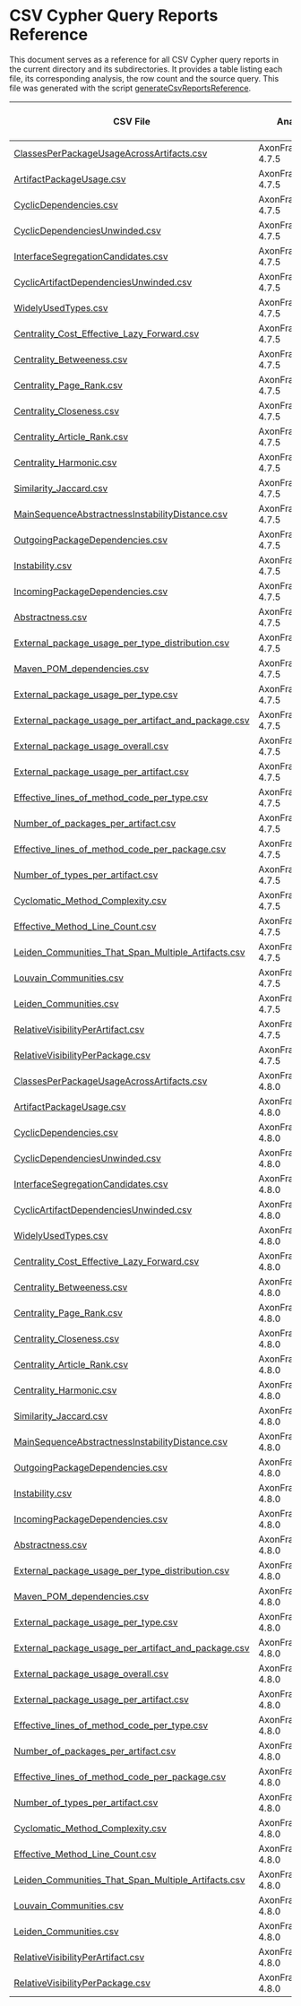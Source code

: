 # CSV Cypher Query Reports Reference

This document serves as a reference for all CSV Cypher query reports in the current directory and its subdirectories. It provides a table listing each file, its corresponding analysis, the row count and the source query. This file was generated with the script [generateCsvReportsReference](./../scripts/documentation/generateCsvReportsReference.sh).

| CSV File | Analysis | Number of Rows | Source Query |
| -------- | -------- | -------------- | ------------ |
| [ClassesPerPackageUsageAcrossArtifacts.csv](./AxonFramework-4.7.5/internal-dependencies-csv/ClassesPerPackageUsageAcrossArtifacts.csv) | AxonFramework-4.7.5 | 220 | [Package_Usage/How_many_classes_compared_to_all_existing_in_the_same_package_are_used_by_dependent_packages_across_different_artifacts.cypher](./../cypher/Package_Usage/How_many_classes_compared_to_all_existing_in_the_same_package_are_used_by_dependent_packages_across_different_artifacts.cypher) |
| [ArtifactPackageUsage.csv](./AxonFramework-4.7.5/internal-dependencies-csv/ArtifactPackageUsage.csv) | AxonFramework-4.7.5 | 18 | [Package_Usage/How_many_packages_compared_to_all_existing_are_used_by_dependent_artifacts.cypher](./../cypher/Package_Usage/How_many_packages_compared_to_all_existing_are_used_by_dependent_artifacts.cypher) |
| [CyclicDependencies.csv](./AxonFramework-4.7.5/internal-dependencies-csv/CyclicDependencies.csv) | AxonFramework-4.7.5 | 23 | [Cyclic_Dependencies/Cyclic_Dependencies_as_List.cypher](./../cypher/Cyclic_Dependencies/Cyclic_Dependencies_as_List.cypher) |
| [CyclicDependenciesUnwinded.csv](./AxonFramework-4.7.5/internal-dependencies-csv/CyclicDependenciesUnwinded.csv) | AxonFramework-4.7.5 | 362 | [Cyclic_Dependencies/Cyclic_Dependencies_as_unwinded_List.cypher](./../cypher/Cyclic_Dependencies/Cyclic_Dependencies_as_unwinded_List.cypher) |
| [InterfaceSegregationCandidates.csv](./AxonFramework-4.7.5/internal-dependencies-csv/InterfaceSegregationCandidates.csv) | AxonFramework-4.7.5 | 211 | [Candidates_for_Interface_Segregation.cypher](./../cypher/Candidates_for_Interface_Segregation.cypher) |
| [CyclicArtifactDependenciesUnwinded.csv](./AxonFramework-4.7.5/internal-dependencies-csv/CyclicArtifactDependenciesUnwinded.csv) | AxonFramework-4.7.5 | 1 | [Cyclic_Dependencies/Cyclic_Dependencies_between_Artrifacts_as_unwinded_List.cypher](./../cypher/Cyclic_Dependencies/Cyclic_Dependencies_between_Artrifacts_as_unwinded_List.cypher) |
| [WidelyUsedTypes.csv](./AxonFramework-4.7.5/internal-dependencies-csv/WidelyUsedTypes.csv) | AxonFramework-4.7.5 | 476 | [Package_Usage/List_types_that_are_used_by_many_different_packages.cypher](./../cypher/Package_Usage/List_types_that_are_used_by_many_different_packages.cypher) |
| [Centrality_Cost_Effective_Lazy_Forward.csv](./AxonFramework-4.7.5/centrality-csv/Centrality_Cost_Effective_Lazy_Forward.csv) | AxonFramework-4.7.5 | 6 | [Centrality/Centrality_6c_Cost_effective_Lazy_Forward_CELF_Stream.cypher](./../cypher/Centrality/Centrality_6c_Cost_effective_Lazy_Forward_CELF_Stream.cypher) |
| [Centrality_Betweeness.csv](./AxonFramework-4.7.5/centrality-csv/Centrality_Betweeness.csv) | AxonFramework-4.7.5 | 90 | [Centrality/Centrality_5c_Betweeness_Stream.cypher](./../cypher/Centrality/Centrality_5c_Betweeness_Stream.cypher) |
| [Centrality_Page_Rank.csv](./AxonFramework-4.7.5/centrality-csv/Centrality_Page_Rank.csv) | AxonFramework-4.7.5 | 90 | [Centrality/Centrality_3c_Page_Rank_Stream.cypher](./../cypher/Centrality/Centrality_3c_Page_Rank_Stream.cypher) |
| [Centrality_Closeness.csv](./AxonFramework-4.7.5/centrality-csv/Centrality_Closeness.csv) | AxonFramework-4.7.5 | 90 | [Centrality/Centrality_8b_Closeness_Stream.cypher](./../cypher/Centrality/Centrality_8b_Closeness_Stream.cypher) |
| [Centrality_Article_Rank.csv](./AxonFramework-4.7.5/centrality-csv/Centrality_Article_Rank.csv) | AxonFramework-4.7.5 | 90 | [Centrality/Centrality_4c_Article_Rank_Stream.cypher](./../cypher/Centrality/Centrality_4c_Article_Rank_Stream.cypher) |
| [Centrality_Harmonic.csv](./AxonFramework-4.7.5/centrality-csv/Centrality_Harmonic.csv) | AxonFramework-4.7.5 | 90 | [Centrality/Centrality_7a_Harmonic_Closeness_Stream.cypher](./../cypher/Centrality/Centrality_7a_Harmonic_Closeness_Stream.cypher) |
| [Similarity_Jaccard.csv](./AxonFramework-4.7.5/similarity-csv/Similarity_Jaccard.csv) | AxonFramework-4.7.5 | 888 | [Similarity/Similarity_4_Stream.cypher](./../cypher/Similarity/Similarity_4_Stream.cypher) |
| [MainSequenceAbstractnessInstabilityDistance.csv](./AxonFramework-4.7.5/object-oriented-design-metrics-csv/MainSequenceAbstractnessInstabilityDistance.csv) | AxonFramework-4.7.5 | 91 | [Metrics/Calculate_distance_between_abstractness_and_instability.cypher](./../cypher/Metrics/Calculate_distance_between_abstractness_and_instability.cypher) |
| [OutgoingPackageDependencies.csv](./AxonFramework-4.7.5/object-oriented-design-metrics-csv/OutgoingPackageDependencies.csv) | AxonFramework-4.7.5 | 105 | [Metrics/Set_Outgoing_Package_Dependencies.cypher](./../cypher/Metrics/Set_Outgoing_Package_Dependencies.cypher) |
| [Instability.csv](./AxonFramework-4.7.5/object-oriented-design-metrics-csv/Instability.csv) | AxonFramework-4.7.5 | 86 | [Metrics/Calculate_and_set_Instability_outgoing_incoming_Dependencies.cypher](./../cypher/Metrics/Calculate_and_set_Instability_outgoing_incoming_Dependencies.cypher) |
| [IncomingPackageDependencies.csv](./AxonFramework-4.7.5/object-oriented-design-metrics-csv/IncomingPackageDependencies.csv) | AxonFramework-4.7.5 | 105 | [Metrics/Set_Incoming_Package_Dependencies.cypher](./../cypher/Metrics/Set_Incoming_Package_Dependencies.cypher) |
| [Abstractness.csv](./AxonFramework-4.7.5/object-oriented-design-metrics-csv/Abstractness.csv) | AxonFramework-4.7.5 | 91 | [Metrics/Calculate_and_set_Abstractness_including_Counts.cypher](./../cypher/Metrics/Calculate_and_set_Abstractness_including_Counts.cypher) |
| [External_package_usage_per_type_distribution.csv](./AxonFramework-4.7.5/external-dependencies-csv/External_package_usage_per_type_distribution.csv) | AxonFramework-4.7.5 | 10 | [External_Dependencies/External_package_usage_per_type_distribution.cypher](./../cypher/External_Dependencies/External_package_usage_per_type_distribution.cypher) |
| [Maven_POM_dependencies.csv](./AxonFramework-4.7.5/external-dependencies-csv/Maven_POM_dependencies.csv) | AxonFramework-4.7.5 | 110 | [External_Dependencies/Maven_POMs_and_their_declared_dependencies.cypher](./../cypher/External_Dependencies/Maven_POMs_and_their_declared_dependencies.cypher) |
| [External_package_usage_per_type.csv](./AxonFramework-4.7.5/external-dependencies-csv/External_package_usage_per_type.csv) | AxonFramework-4.7.5 | 469 | [External_Dependencies/External_package_usage_per_type.cypher](./../cypher/External_Dependencies/External_package_usage_per_type.cypher) |
| [External_package_usage_per_artifact_and_package.csv](./AxonFramework-4.7.5/external-dependencies-csv/External_package_usage_per_artifact_and_package.csv) | AxonFramework-4.7.5 | 125 | [External_Dependencies/External_package_usage_per_artifact_and_package.cypher](./../cypher/External_Dependencies/External_package_usage_per_artifact_and_package.cypher) |
| [External_package_usage_overall.csv](./AxonFramework-4.7.5/external-dependencies-csv/External_package_usage_overall.csv) | AxonFramework-4.7.5 | 50 | [External_Dependencies/External_package_usage_overall.cypher](./../cypher/External_Dependencies/External_package_usage_overall.cypher) |
| [External_package_usage_per_artifact.csv](./AxonFramework-4.7.5/external-dependencies-csv/External_package_usage_per_artifact.csv) | AxonFramework-4.7.5 | 67 | [External_Dependencies/External_package_usage_per_artifact.cypher](./../cypher/External_Dependencies/External_package_usage_per_artifact.cypher) |
| [Effective_lines_of_method_code_per_type.csv](./AxonFramework-4.7.5/overview-csv/Effective_lines_of_method_code_per_type.csv) | AxonFramework-4.7.5 | 927 | [Overview/Effective_lines_of_method_code_per_type.cypher](./../cypher/Overview/Effective_lines_of_method_code_per_type.cypher) |
| [Number_of_packages_per_artifact.csv](./AxonFramework-4.7.5/overview-csv/Number_of_packages_per_artifact.csv) | AxonFramework-4.7.5 | 7 | [Overview/Number_of_packages_per_artifact.cypher](./../cypher/Overview/Number_of_packages_per_artifact.cypher) |
| [Effective_lines_of_method_code_per_package.csv](./AxonFramework-4.7.5/overview-csv/Effective_lines_of_method_code_per_package.csv) | AxonFramework-4.7.5 | 91 | [Overview/Effective_lines_of_method_code_per_package.cypher](./../cypher/Overview/Effective_lines_of_method_code_per_package.cypher) |
| [Number_of_types_per_artifact.csv](./AxonFramework-4.7.5/overview-csv/Number_of_types_per_artifact.csv) | AxonFramework-4.7.5 | 20 | [Overview/Number_of_types_per_artifact.cypher](./../cypher/Overview/Number_of_types_per_artifact.cypher) |
| [Cyclomatic_Method_Complexity.csv](./AxonFramework-4.7.5/overview-csv/Cyclomatic_Method_Complexity.csv) | AxonFramework-4.7.5 | 66 | [Overview/Cyclomatic_Method_Complexity_Distribution.cypher](./../cypher/Overview/Cyclomatic_Method_Complexity_Distribution.cypher) |
| [Effective_Method_Line_Count.csv](./AxonFramework-4.7.5/overview-csv/Effective_Method_Line_Count.csv) | AxonFramework-4.7.5 | 149 | [Overview/Effective_Method_Line_Count_Distribution.cypher](./../cypher/Overview/Effective_Method_Line_Count_Distribution.cypher) |
| [Leiden_Communities_That_Span_Multiple_Artifacts.csv](./AxonFramework-4.7.5/community-csv/Leiden_Communities_That_Span_Multiple_Artifacts.csv) | AxonFramework-4.7.5 | 8 | [Community_Detection_Leiden/Which_package_community_spans_several_artifacts_and_how_are_the_packages_distributed.cypher](./../cypher/Community_Detection_Leiden/Which_package_community_spans_several_artifacts_and_how_are_the_packages_distributed.cypher) |
| [Louvain_Communities.csv](./AxonFramework-4.7.5/community-csv/Louvain_Communities.csv) | AxonFramework-4.7.5 | 13 | [Community_Detection_Louvain/Community_Detection_4_Louvain_Stream.cypher](./../cypher/Community_Detection_Louvain/Community_Detection_4_Louvain_Stream.cypher) |
| [Leiden_Communities.csv](./AxonFramework-4.7.5/community-csv/Leiden_Communities.csv) | AxonFramework-4.7.5 | 14 | [Community_Detection_Leiden/Community_Detection_4_Leiden_Stream.cypher](./../cypher/Community_Detection_Leiden/Community_Detection_4_Leiden_Stream.cypher) |
| [RelativeVisibilityPerArtifact.csv](./AxonFramework-4.7.5/visibility-metrics-csv/RelativeVisibilityPerArtifact.csv) | AxonFramework-4.7.5 | 7 | [Visibility/Global_relative_visibility_statistics_for_types.cypher](./../cypher/Visibility/Global_relative_visibility_statistics_for_types.cypher) |
| [RelativeVisibilityPerPackage.csv](./AxonFramework-4.7.5/visibility-metrics-csv/RelativeVisibilityPerPackage.csv) | AxonFramework-4.7.5 | 91 | [Visibility/Relative_visibility_public_types_to_all_types_per_package.cypher](./../cypher/Visibility/Relative_visibility_public_types_to_all_types_per_package.cypher) |
| [ClassesPerPackageUsageAcrossArtifacts.csv](./AxonFramework-4.8.0/internal-dependencies-csv/ClassesPerPackageUsageAcrossArtifacts.csv) | AxonFramework-4.8.0 | 221 | [Package_Usage/How_many_classes_compared_to_all_existing_in_the_same_package_are_used_by_dependent_packages_across_different_artifacts.cypher](./../cypher/Package_Usage/How_many_classes_compared_to_all_existing_in_the_same_package_are_used_by_dependent_packages_across_different_artifacts.cypher) |
| [ArtifactPackageUsage.csv](./AxonFramework-4.8.0/internal-dependencies-csv/ArtifactPackageUsage.csv) | AxonFramework-4.8.0 | 18 | [Package_Usage/How_many_packages_compared_to_all_existing_are_used_by_dependent_artifacts.cypher](./../cypher/Package_Usage/How_many_packages_compared_to_all_existing_are_used_by_dependent_artifacts.cypher) |
| [CyclicDependencies.csv](./AxonFramework-4.8.0/internal-dependencies-csv/CyclicDependencies.csv) | AxonFramework-4.8.0 | 23 | [Cyclic_Dependencies/Cyclic_Dependencies_as_List.cypher](./../cypher/Cyclic_Dependencies/Cyclic_Dependencies_as_List.cypher) |
| [CyclicDependenciesUnwinded.csv](./AxonFramework-4.8.0/internal-dependencies-csv/CyclicDependenciesUnwinded.csv) | AxonFramework-4.8.0 | 362 | [Cyclic_Dependencies/Cyclic_Dependencies_as_unwinded_List.cypher](./../cypher/Cyclic_Dependencies/Cyclic_Dependencies_as_unwinded_List.cypher) |
| [InterfaceSegregationCandidates.csv](./AxonFramework-4.8.0/internal-dependencies-csv/InterfaceSegregationCandidates.csv) | AxonFramework-4.8.0 | 222 | [Candidates_for_Interface_Segregation.cypher](./../cypher/Candidates_for_Interface_Segregation.cypher) |
| [CyclicArtifactDependenciesUnwinded.csv](./AxonFramework-4.8.0/internal-dependencies-csv/CyclicArtifactDependenciesUnwinded.csv) | AxonFramework-4.8.0 | 1 | [Cyclic_Dependencies/Cyclic_Dependencies_between_Artrifacts_as_unwinded_List.cypher](./../cypher/Cyclic_Dependencies/Cyclic_Dependencies_between_Artrifacts_as_unwinded_List.cypher) |
| [WidelyUsedTypes.csv](./AxonFramework-4.8.0/internal-dependencies-csv/WidelyUsedTypes.csv) | AxonFramework-4.8.0 | 480 | [Package_Usage/List_types_that_are_used_by_many_different_packages.cypher](./../cypher/Package_Usage/List_types_that_are_used_by_many_different_packages.cypher) |
| [Centrality_Cost_Effective_Lazy_Forward.csv](./AxonFramework-4.8.0/centrality-csv/Centrality_Cost_Effective_Lazy_Forward.csv) | AxonFramework-4.8.0 | 6 | [Centrality/Centrality_6c_Cost_effective_Lazy_Forward_CELF_Stream.cypher](./../cypher/Centrality/Centrality_6c_Cost_effective_Lazy_Forward_CELF_Stream.cypher) |
| [Centrality_Betweeness.csv](./AxonFramework-4.8.0/centrality-csv/Centrality_Betweeness.csv) | AxonFramework-4.8.0 | 94 | [Centrality/Centrality_5c_Betweeness_Stream.cypher](./../cypher/Centrality/Centrality_5c_Betweeness_Stream.cypher) |
| [Centrality_Page_Rank.csv](./AxonFramework-4.8.0/centrality-csv/Centrality_Page_Rank.csv) | AxonFramework-4.8.0 | 94 | [Centrality/Centrality_3c_Page_Rank_Stream.cypher](./../cypher/Centrality/Centrality_3c_Page_Rank_Stream.cypher) |
| [Centrality_Closeness.csv](./AxonFramework-4.8.0/centrality-csv/Centrality_Closeness.csv) | AxonFramework-4.8.0 | 94 | [Centrality/Centrality_8b_Closeness_Stream.cypher](./../cypher/Centrality/Centrality_8b_Closeness_Stream.cypher) |
| [Centrality_Article_Rank.csv](./AxonFramework-4.8.0/centrality-csv/Centrality_Article_Rank.csv) | AxonFramework-4.8.0 | 94 | [Centrality/Centrality_4c_Article_Rank_Stream.cypher](./../cypher/Centrality/Centrality_4c_Article_Rank_Stream.cypher) |
| [Centrality_Harmonic.csv](./AxonFramework-4.8.0/centrality-csv/Centrality_Harmonic.csv) | AxonFramework-4.8.0 | 94 | [Centrality/Centrality_7a_Harmonic_Closeness_Stream.cypher](./../cypher/Centrality/Centrality_7a_Harmonic_Closeness_Stream.cypher) |
| [Similarity_Jaccard.csv](./AxonFramework-4.8.0/similarity-csv/Similarity_Jaccard.csv) | AxonFramework-4.8.0 | 928 | [Similarity/Similarity_4_Stream.cypher](./../cypher/Similarity/Similarity_4_Stream.cypher) |
| [MainSequenceAbstractnessInstabilityDistance.csv](./AxonFramework-4.8.0/object-oriented-design-metrics-csv/MainSequenceAbstractnessInstabilityDistance.csv) | AxonFramework-4.8.0 | 94 | [Metrics/Calculate_distance_between_abstractness_and_instability.cypher](./../cypher/Metrics/Calculate_distance_between_abstractness_and_instability.cypher) |
| [OutgoingPackageDependencies.csv](./AxonFramework-4.8.0/object-oriented-design-metrics-csv/OutgoingPackageDependencies.csv) | AxonFramework-4.8.0 | 108 | [Metrics/Set_Outgoing_Package_Dependencies.cypher](./../cypher/Metrics/Set_Outgoing_Package_Dependencies.cypher) |
| [Instability.csv](./AxonFramework-4.8.0/object-oriented-design-metrics-csv/Instability.csv) | AxonFramework-4.8.0 | 90 | [Metrics/Calculate_and_set_Instability_outgoing_incoming_Dependencies.cypher](./../cypher/Metrics/Calculate_and_set_Instability_outgoing_incoming_Dependencies.cypher) |
| [IncomingPackageDependencies.csv](./AxonFramework-4.8.0/object-oriented-design-metrics-csv/IncomingPackageDependencies.csv) | AxonFramework-4.8.0 | 108 | [Metrics/Set_Incoming_Package_Dependencies.cypher](./../cypher/Metrics/Set_Incoming_Package_Dependencies.cypher) |
| [Abstractness.csv](./AxonFramework-4.8.0/object-oriented-design-metrics-csv/Abstractness.csv) | AxonFramework-4.8.0 | 94 | [Metrics/Calculate_and_set_Abstractness_including_Counts.cypher](./../cypher/Metrics/Calculate_and_set_Abstractness_including_Counts.cypher) |
| [External_package_usage_per_type_distribution.csv](./AxonFramework-4.8.0/external-dependencies-csv/External_package_usage_per_type_distribution.csv) | AxonFramework-4.8.0 | 10 | [External_Dependencies/External_package_usage_per_type_distribution.cypher](./../cypher/External_Dependencies/External_package_usage_per_type_distribution.cypher) |
| [Maven_POM_dependencies.csv](./AxonFramework-4.8.0/external-dependencies-csv/Maven_POM_dependencies.csv) | AxonFramework-4.8.0 | 115 | [External_Dependencies/Maven_POMs_and_their_declared_dependencies.cypher](./../cypher/External_Dependencies/Maven_POMs_and_their_declared_dependencies.cypher) |
| [External_package_usage_per_type.csv](./AxonFramework-4.8.0/external-dependencies-csv/External_package_usage_per_type.csv) | AxonFramework-4.8.0 | 490 | [External_Dependencies/External_package_usage_per_type.cypher](./../cypher/External_Dependencies/External_package_usage_per_type.cypher) |
| [External_package_usage_per_artifact_and_package.csv](./AxonFramework-4.8.0/external-dependencies-csv/External_package_usage_per_artifact_and_package.csv) | AxonFramework-4.8.0 | 141 | [External_Dependencies/External_package_usage_per_artifact_and_package.cypher](./../cypher/External_Dependencies/External_package_usage_per_artifact_and_package.cypher) |
| [External_package_usage_overall.csv](./AxonFramework-4.8.0/external-dependencies-csv/External_package_usage_overall.csv) | AxonFramework-4.8.0 | 58 | [External_Dependencies/External_package_usage_overall.cypher](./../cypher/External_Dependencies/External_package_usage_overall.cypher) |
| [External_package_usage_per_artifact.csv](./AxonFramework-4.8.0/external-dependencies-csv/External_package_usage_per_artifact.csv) | AxonFramework-4.8.0 | 75 | [External_Dependencies/External_package_usage_per_artifact.cypher](./../cypher/External_Dependencies/External_package_usage_per_artifact.cypher) |
| [Effective_lines_of_method_code_per_type.csv](./AxonFramework-4.8.0/overview-csv/Effective_lines_of_method_code_per_type.csv) | AxonFramework-4.8.0 | 960 | [Overview/Effective_lines_of_method_code_per_type.cypher](./../cypher/Overview/Effective_lines_of_method_code_per_type.cypher) |
| [Number_of_packages_per_artifact.csv](./AxonFramework-4.8.0/overview-csv/Number_of_packages_per_artifact.csv) | AxonFramework-4.8.0 | 7 | [Overview/Number_of_packages_per_artifact.cypher](./../cypher/Overview/Number_of_packages_per_artifact.cypher) |
| [Effective_lines_of_method_code_per_package.csv](./AxonFramework-4.8.0/overview-csv/Effective_lines_of_method_code_per_package.csv) | AxonFramework-4.8.0 | 94 | [Overview/Effective_lines_of_method_code_per_package.cypher](./../cypher/Overview/Effective_lines_of_method_code_per_package.cypher) |
| [Number_of_types_per_artifact.csv](./AxonFramework-4.8.0/overview-csv/Number_of_types_per_artifact.csv) | AxonFramework-4.8.0 | 20 | [Overview/Number_of_types_per_artifact.cypher](./../cypher/Overview/Number_of_types_per_artifact.cypher) |
| [Cyclomatic_Method_Complexity.csv](./AxonFramework-4.8.0/overview-csv/Cyclomatic_Method_Complexity.csv) | AxonFramework-4.8.0 | 65 | [Overview/Cyclomatic_Method_Complexity_Distribution.cypher](./../cypher/Overview/Cyclomatic_Method_Complexity_Distribution.cypher) |
| [Effective_Method_Line_Count.csv](./AxonFramework-4.8.0/overview-csv/Effective_Method_Line_Count.csv) | AxonFramework-4.8.0 | 152 | [Overview/Effective_Method_Line_Count_Distribution.cypher](./../cypher/Overview/Effective_Method_Line_Count_Distribution.cypher) |
| [Leiden_Communities_That_Span_Multiple_Artifacts.csv](./AxonFramework-4.8.0/community-csv/Leiden_Communities_That_Span_Multiple_Artifacts.csv) | AxonFramework-4.8.0 | 9 | [Community_Detection_Leiden/Which_package_community_spans_several_artifacts_and_how_are_the_packages_distributed.cypher](./../cypher/Community_Detection_Leiden/Which_package_community_spans_several_artifacts_and_how_are_the_packages_distributed.cypher) |
| [Louvain_Communities.csv](./AxonFramework-4.8.0/community-csv/Louvain_Communities.csv) | AxonFramework-4.8.0 | 14 | [Community_Detection_Louvain/Community_Detection_4_Louvain_Stream.cypher](./../cypher/Community_Detection_Louvain/Community_Detection_4_Louvain_Stream.cypher) |
| [Leiden_Communities.csv](./AxonFramework-4.8.0/community-csv/Leiden_Communities.csv) | AxonFramework-4.8.0 | 13 | [Community_Detection_Leiden/Community_Detection_4_Leiden_Stream.cypher](./../cypher/Community_Detection_Leiden/Community_Detection_4_Leiden_Stream.cypher) |
| [RelativeVisibilityPerArtifact.csv](./AxonFramework-4.8.0/visibility-metrics-csv/RelativeVisibilityPerArtifact.csv) | AxonFramework-4.8.0 | 7 | [Visibility/Global_relative_visibility_statistics_for_types.cypher](./../cypher/Visibility/Global_relative_visibility_statistics_for_types.cypher) |
| [RelativeVisibilityPerPackage.csv](./AxonFramework-4.8.0/visibility-metrics-csv/RelativeVisibilityPerPackage.csv) | AxonFramework-4.8.0 | 94 | [Visibility/Relative_visibility_public_types_to_all_types_per_package.cypher](./../cypher/Visibility/Relative_visibility_public_types_to_all_types_per_package.cypher) |
